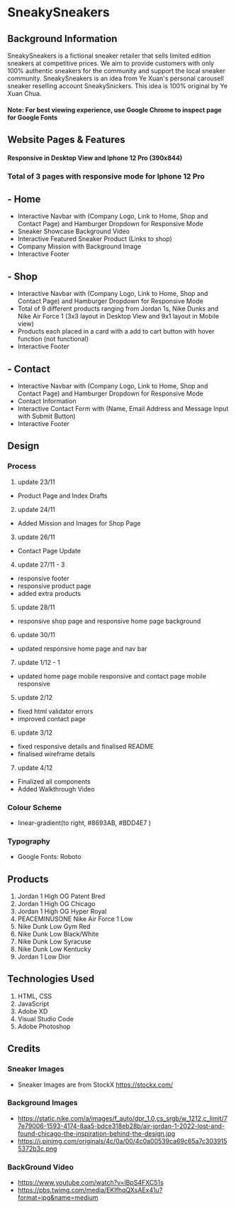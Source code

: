 # SneakySneakers
## Background Information
SneakySneakers is a fictional sneaker retailer that sells limited edition sneakers at competitive prices. We aim to provide customers with only 100% authentic sneakers for the community and support the local sneaker community. 
SneakySneakers is an idea from Ye Xuan's personal carousell sneaker reselling account SneakySnickers. This idea is 100% original by Ye Xuan Chua.

#### Note: For best viewing experience, use Google Chrome to inspect page for Google Fonts

## Website Pages & Features
#### Responsive in Desktop View and Iphone 12 Pro (390x844)
### Total of 3 pages with responsive mode for Iphone 12 Pro
## - Home
- Interactive Navbar with (Company Logo, Link to Home, Shop and Contact Page) and Hamburger Dropdown for Responsive Mode
- Sneaker Showcase Background Video
- Interactive Featured Sneaker Product (Links to shop)
- Company Mission with Background Image
- Interactive Footer 
## - Shop
- Interactive Navbar with (Company Logo, Link to Home, Shop and Contact Page) and Hamburger Dropdown for Responsive Mode
- Total of 9 different products ranging from Jordan 1s, Nike Dunks and Nike Air Force 1 (3x3 layout in Desktop View and 9x1 layout in Mobile view)
- Products each placed in a card with a add to cart button with hover function (not functional)
- Interactive Footer
## - Contact 
- Interactive Navbar with (Company Logo, Link to Home, Shop and Contact Page) and Hamburger Dropdown for Responsive Mode
- Contact Information 
- Interactive Contact Form with (Name, Email Address and Message Input with Submit Button)
- Interactive Footer

## Design
### Process
1. update 23/11 
- Product Page and Index Drafts
2. update 24/11
- Added Mission and Images for Shop Page
3. update 26/11
- Contact Page Update
4. update 27/11 - 3 
- responsive footer
- responsive product page 
- added extra products
5. update 28/11 
- responsive shop page and responsive home page background
6. update 30/11
- updated responsive home page and nav bar
7. update 1/12 - 1
- updated home page mobile responsive and contact page mobile responsive
5. update 2/12 
- fixed html validator errors 
- improved contact page
6. update 3/12
- fixed responsive details and finalised README
- finalised wireframe details
7. update 4/12
- Finalized all components
- Added Walkthrough Video

### Colour Scheme
- linear-gradient(to right, #8693AB, #BDD4E7 )

### Typography
- Google Fonts: Roboto

## Products
1. Jordan 1 High OG Patent Bred
2. Jordan 1 High OG Chicago
3. Jordan 1 High OG Hyper Royal 
4. PEACEMINUSONE Nike Air Force 1 Low
5. Nike Dunk Low Gym Red 
6. Nike Dunk Low Black/White
7. Nike Dunk Low Syracuse 
8. Nike Dunk Low Kentucky
9. Jordan 1 Low Dior

## Technologies Used 
1. HTML, CSS
2. JavaScript
3. Adobe XD
4. Visual Studio Code
5. Adobe Photoshop

## Credits
### Sneaker Images
- Sneaker Images are from StockX
https://stockx.com/ 

### Background Images
- https://static.nike.com/a/images/f_auto/dpr_1.0,cs_srgb/w_1212,c_limit/77e79006-1593-4174-8aa5-bdce318eb28b/air-jordan-1-2022-lost-and-found-chicago-the-inspiration-behind-the-design.jpg
- https://i.pinimg.com/originals/4c/0a/00/4c0a00539ca69c65a7c3039155372b3c.png

### BackGround Video
- https://www.youtube.com/watch?v=lBpS4FXC51s
- https://pbs.twimg.com/media/EKIfhqQXsAEx41u?format=jpg&name=medium